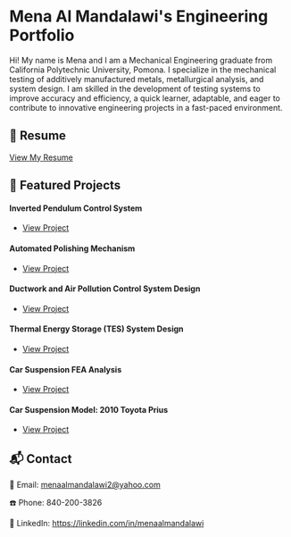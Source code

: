 # Mena Al Mandalawi's Engineering Portfolio

Hi! My name is Mena and I am a Mechanical Engineering graduate from California Polytechnic University, Pomona. I specialize in the mechanical testing of additively manufactured metals, metallurgical analysis, and system design. I am skilled in the development of testing systems to improve accuracy and efficiency, a quick learner, adaptable, and eager to contribute to innovative engineering projects in a fast-paced environment.

## 📄 Resume
[View My Resume](Resume02_01_2025.pdf)

## 📌 Featured Projects
#### Inverted Pendulum Control System
- [View Project](projects/AM-characterization-protocol/README.md)

#### Automated Polishing Mechanism
- [View Project](projects/AM-characterization-protocol/README.md)

#### Ductwork and Air Pollution Control System Design
- [View Project](projects/AM-characterization-protocol/README.md)

#### Thermal Energy Storage (TES) System Design
- [View Project](projects/AM-characterization-protocol/README.md)

#### Car Suspension FEA Analysis
- [View Project](projects/automated-polishing-tool/README.md)

#### Car Suspension Model: 2010 Toyota Prius
- [View Project](projects/AM-characterization-protocol/README.md)


## 📬 Contact
📧 Email: menaalmandalawi2@yahoo.com 

☎️ Phone: 840-200-3826

🔗 LinkedIn: https://linkedin.com/in/menaalmandalawi


<!--
**joshmadakor1/joshmadakor1** is a ✨ _special_ ✨ repository because its `README.md` (this file) appears on your GitHub profile.

Here are some ideas to get you started:

- 🔭 I’m currently working on ...
- 🌱 I’m currently learning ...
- 👯 I’m looking to collaborate on ...
- 🤔 I’m looking for help with ...
- 💬 Ask me about ...
- 📫 How to reach me: ...
- 😄 Pronouns: ...
- ⚡ Fun fact: ...
-->
